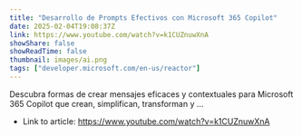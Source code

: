 ```yaml
---
title: "Desarrollo de Prompts Efectivos con Microsoft 365 Copilot"
date: 2025-02-04T19:08:37Z
link: https://www.youtube.com/watch?v=k1CUZnuwXnA
showShare: false
showReadTime: false
thumbnail: images/ai.png
tags: ["developer.microsoft.com/en-us/reactor"]
---
```

Descubra formas de crear mensajes eficaces y contextuales para Microsoft 365 Copilot que crean, simplifican, transforman y ...

- Link to article: https://www.youtube.com/watch?v=k1CUZnuwXnA
